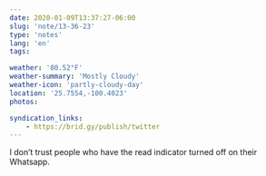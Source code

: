 ```yaml
---
date: 2020-01-09T13:37:27-06:00
slug: 'note/13-36-23'
type: 'notes'
lang: 'en'
tags:

weather: '80.52°F'
weather-summary: 'Mostly Cloudy'
weather-icon: 'partly-cloudy-day'
location: '25.7554,-100.4023'
photos:

syndication_links:
    - https://brid.gy/publish/twitter
---
```

I don’t trust people who have the read indicator turned off on their Whatsapp.
